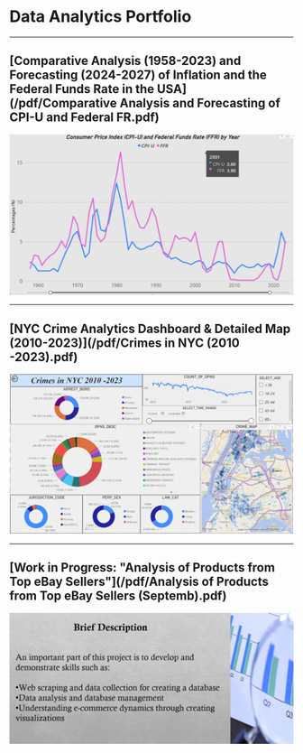 # Data Analytics Portfolio

---

## [Comparative Analysis (1958-2023) and Forecasting (2024-2027) of Inflation and the Federal Funds Rate in the USA](/pdf/Comparative Analysis and Forecasting of CPI-U and Federal FR.pdf)

<img src="images/Screenshot 2024-05-08 135637.png?raw=true"/>

---

## [NYC Crime Analytics Dashboard & Detailed Map (2010-2023)](/pdf/Crimes in NYC (2010 -2023).pdf)

<img src="images/Screenshot 2024-07-20 235820.png?raw=true"/>

---

## [Work in Progress: "Analysis of Products from Top eBay Sellers"](/pdf/Analysis of Products from Top eBay Sellers (Septemb).pdf)

<img src="images/Screenshot 2024-07-27 124324.png?raw=true"/>
